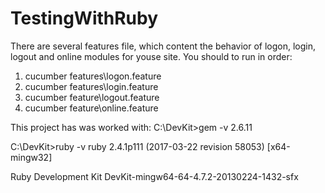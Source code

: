 # TestingWithRuby
There are several features file, which content the behavior of logon, login, logout and online modules for youse site.
You should to run in order:
1. cucumber features\logon.feature
2. cucumber features\login.feature
3. cucumber feature\logout.feature
4. cucumber feature\online.feature

This project has was worked with:
C:\DevKit>gem -v
2.6.11

C:\DevKit>ruby -v
ruby 2.4.1p111 (2017-03-22 revision 58053) [x64-mingw32]

Ruby Development Kit
DevKit-mingw64-64-4.7.2-20130224-1432-sfx



